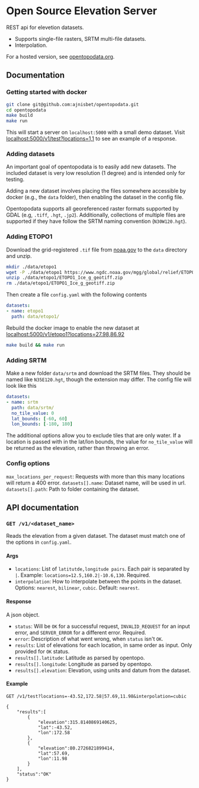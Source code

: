 # Open Source Elevation Server

REST api for elevetion datasets.

* Supports single-file rasters, SRTM multi-file datasets.
* Interpolation.

For a hosted version, see [opentopodata.org](https://opentopodata.org).

## Documentation

### Getting started with docker

```bash
git clone git@github.com:ajnisbet/opentopodata.git
cd opentopodata
make build
make run
```

This will start a server on `localhost:5000` with a small demo dataset. Visit [localhost:5000/v1/test?locations=1,1](http://localhost:5000/v1/test?locations=1,1) to see an example of a response.


### Adding datasets

An important goal of opentopodata is to easily add new datasets. The included dataset is very low resolution (1 degree) and is intended only for testing.

Adding a new dataset involves placing the files somewhere accessible by docker (e.g., the `data` folder), then enabling the dataset in the config file.

Opentopodata supports all georeferenced raster formats supported by GDAL (e.g, `.tiff`, `.hgt`, `.jp2`). Additionally, collections of multiple files are supported if they have follow the SRTM naming convention (`N30W120.hgt`).


### Adding ETOPO1

Download the grid-registered `.tif` file from [noaa.gov](https://www.ngdc.noaa.gov/mgg/global/) to the `data` directory and unzip. 

```bash
mkdir ./data/etopo1
wget -P ./data/etopo1 https://www.ngdc.noaa.gov/mgg/global/relief/ETOPO1/data/ice_surface/grid_registered/georeferenced_tiff/ETOPO1_Ice_g_geotiff.zip
unzip ./data/etopo1/ETOPO1_Ice_g_geotiff.zip
rm ./data/etopo1/ETOPO1_Ice_g_geotiff.zip
```

Then create a file `config.yaml` with the following contents
```yaml
datasets:
- name: etopo1
  path: data/etopo1/
```

Rebuild the docker image to enable the new dataset at [localhost:5000/v1/etopo1?locations=27.98,86.92](http://localhost:5000/v1/etopo1?locations=27.98,86.92)
```bash
make build && make run
```

### Adding SRTM

Make a new folder `data/srtm` and download the SRTM files. They should be named like `N35E120.hgt`, though the extension may differ. The config file will look like this
```yaml
datasets:
- name: srtm
  path: data/srtm/
  no_tile_value: 0
  lat_bounds: [-60, 60]
  lon_bounds: [-180, 180]
```

The additional options allow you to exclude tiles that are only water. If a location is passed with in the lat/lon bounds, the value for `no_tile_value` will be returned as the elevation, rather than throwing an error.

### Config options

`max_locations_per_request`: Requests with more than this many locations will return a 400 error.
`datasets[].name`: Dataset name, will be used in url.
`datasets[].path`: Path to folder containing the dataset.


## API documentation

### `GET /v1/<dataset_name>`

Reads the elevation from a given dataset. The dataset must match one of the options in `config.yaml`.

#### Args

* `locations`: List of `latitutde,longitude pairs`. Each pair is separated by `|`. Example: `locations=12.5,160.2|-10.6,130`. Required.
* `interpolation`: How to interpolate between the points in the dataset. Options: `nearest`, `bilinear`, `cubic`. Default: `nearest`.

#### Response

A json object.

* `status`: Will be `OK` for a successful request, `INVALID_REQUEST` for an input error, and `SERVER_ERROR` for a different error. Required.
* `error`: Description of what went wrong, when `status` isn't `OK`.
* `results`: List of elevations for each location, in same order as input. Only provided for `OK` status.
* `results[].latitude`: Latitude as parsed by opentopo.
* `results[].longitude`: Longitude as parsed by opentopo.
* `results[].elevation`: Elevation, using units and datum from the dataset.

#### Example

```
GET /v1/test?locations=-43.52,172.58|57.69,11.98&interpolation=cubic

{  
    "results":[  
        {  
            "elevation":315.8140869140625,
            "lat":-43.52,
            "lon":172.58
        },
        {  
            "elevation":80.2726821899414,
            "lat":57.69,
            "lon":11.98
        }
    ],
    "status":"OK"
}
```

